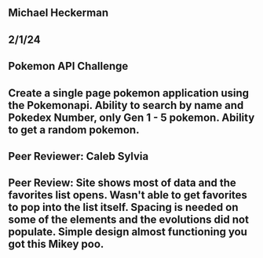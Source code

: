## Michael Heckerman
## 2/1/24
## Pokemon API Challenge

## Create a single page pokemon application using the Pokemonapi. Ability to search by name and Pokedex Number, only Gen 1 - 5 pokemon. Ability to get a random pokemon.

## Peer Reviewer: Caleb Sylvia
## Peer Review: Site shows most of data and the favorites list opens. Wasn't able to get favorites to pop into the list itself. Spacing is needed on some of the elements and the evolutions did not populate. Simple design almost functioning you got this Mikey poo.




